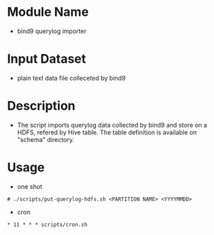 # Module Name
- bind9 querylog importer

# Input Dataset
- plain text data file colleceted by bind9

# Description 
- The script imports querylog data collected by bind9 and store on a HDFS, refered by Hive table. The table definition is available on "schema" directory.

# Usage
- one shot

```shell:
# ./scripts/put-querylog-hdfs.sh <PARTITION NAME> <YYYYMMDD>
```

- cron

```
* 11 * * * scripts/cron.sh
```


